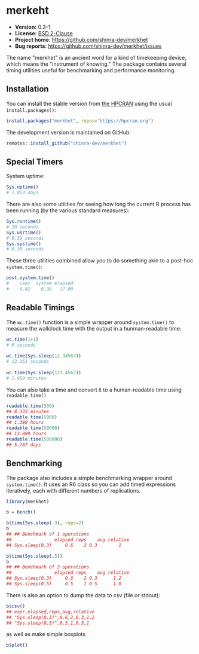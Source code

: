 # merkeht 

* **Version:** 0.3-1
* **License:** [BSD 2-Clause](http://opensource.org/licenses/BSD-2-Clause)
* **Project home**: https://github.com/shinra-dev/merkhet
* **Bug reports**: https://github.com/shinra-dev/merkhet/issues

The name "merkhet" is an ancient word for a kind of timekeeping device, which means the "instrument of knowing." The package contains several timing utilities useful for benchmarking and performance monitoring.



## Installation

You can install the stable version from [the HPCRAN](https://hpcran.org) using the usual `install.packages()`:

```r
install.packages("merkhet", repos="https://hpcran.org")
```

The development version is maintained on GitHub:

```r
remotes::install_github("shinra-dev/merkhet")
```



## Special Timers

System uptime:

```r
Sys.uptime()
# 1.853 days 
```

There are also some utilities for seeing how long the current R process has been running (by the various standard measures):

```r
Sys.runtime()
# 10 seconds 
Sys.usrtime()
# 0.39 seconds 
Sys.systime()
# 0.38 seconds 
```

These three utilities combined allow you to do something akin to a post-hoc `system.time()`:

```r
post.system.time()
#    user  system elapsed 
#    0.42    0.38   17.00
```



## Readable Timings

The `wc.time()` function is a simple wrapper around `system.time()` to measure the wallclock time with the output in a hunman-readable time:

```r
wc.time(1+1)
# 0 seconds
 
wc.time(Sys.sleep(12.34567))
# 12.351 seconds
 
wc.time(Sys.sleep(123.4567))
# 2.059 minutes
```

You can also take a time and convert it to a human-readable time using `readable.time()`

```r
readable.time(500)
## 8.333 minutes 
readable.time(5000)
## 1.389 hours 
readable.time(50000)
## 13.889 hours 
readable.time(500000)
## 5.787 days 
```



## Benchmarking

The package also includes a simple benchmarking wrapper around `system.time()`. It uses an R6 class so you can add timed expressions iteratively, each with different numbers of replications.

```r
library(merkhet)

b = bench()

b$time(Sys.sleep(.3), reps=2)
b
## ## Benchmark of 1 operations
##                elapsed reps    avg relative
## Sys.sleep(0.3)     0.6    2 0.3        1

b$time(Sys.sleep(.5))
b
## ## Benchmark of 2 operations
##                elapsed reps    avg relative
## Sys.sleep(0.3)     0.6    2 0.3      1.2
## Sys.sleep(0.5)     0.5    1 0.5      1.0
```

There is also an option to dump the data to csv (file or stdout):

```r
b$csv()
## expr,elapsed,reps,avg,relative
## "Sys.sleep(0.3)",0.6,2,0.3,1.2
## "Sys.sleep(0.5)",0.5,1,0.5,1
```

as well as make simple boxplots

```r
b$plot()
```
